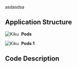
asdasdsa


## Application Structure ##
![Kiku](script/images/folder.png)&nbsp; **Pods**

![Kiku](script/images/folder.png)&nbsp; **Pods 1**


## Code Description ##
